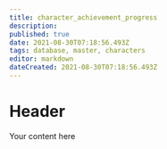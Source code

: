 ```yaml
---
title: character_achievement_progress
description: 
published: true
date: 2021-08-30T07:18:56.493Z
tags: database, master, characters
editor: markdown
dateCreated: 2021-08-30T07:18:56.493Z
---
```


# Header
Your content here